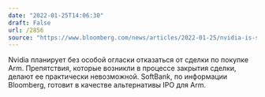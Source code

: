 ```yaml
---
date: "2022-01-25T14:06:30"
draft: False
url: /2856
source: "https://www.bloomberg.com/news/articles/2022-01-25/nvidia-is-said-to-quietly-prepare-to-abandon-takeover-of-arm"
---
```


Nvidia планирует без особой огласки отказаться от сделки по покупке Arm. Препятствия, которые возникли в процессе закрытия сделки, делают ее практически невозможной. SoftBank, по информации Bloomberg, готовит в качестве альтернативы IPO для Arm.
